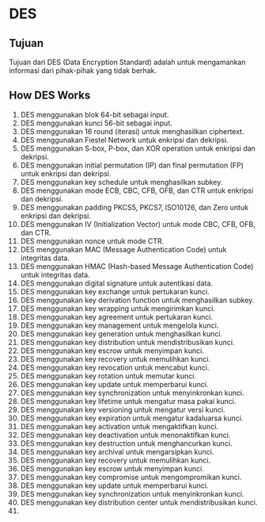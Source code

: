 # DES

## Tujuan
Tujuan dari DES (Data Encryption Standard) adalah untuk mengamankan informasi dari pihak-pihak yang tidak berhak.


## How DES Works
1. DES menggunakan blok 64-bit sebagai input.
2. DES menggunakan kunci 56-bit sebagai input.
3. DES menggunakan 16 round (iterasi) untuk menghasilkan ciphertext.
4. DES menggunakan Fiestel Network untuk enkripsi dan dekripsi.
5. DES menggunakan S-box, P-box, dan XOR operation untuk enkripsi dan dekripsi.
6. DES menggunakan initial permutation (IP) dan final permutation (FP) untuk enkripsi dan dekripsi.
7. DES menggunakan key schedule untuk menghasilkan subkey.
8. DES menggunakan mode ECB, CBC, CFB, OFB, dan CTR untuk enkripsi dan dekripsi.
9. DES menggunakan padding PKCS5, PKCS7, ISO10126, dan Zero untuk enkripsi dan dekripsi.
10. DES menggunakan IV (Initialization Vector) untuk mode CBC, CFB, OFB, dan CTR.
11. DES menggunakan nonce untuk mode CTR.
12. DES menggunakan MAC (Message Authentication Code) untuk integritas data.
13. DES menggunakan HMAC (Hash-based Message Authentication Code) untuk integritas data.
14. DES menggunakan digital signature untuk autentikasi data.
15. DES menggunakan key exchange untuk pertukaran kunci.
16. DES menggunakan key derivation function untuk menghasilkan subkey.
17. DES menggunakan key wrapping untuk mengirimkan kunci.
18. DES menggunakan key agreement untuk pertukaran kunci.
19. DES menggunakan key management untuk mengelola kunci.
20. DES menggunakan key generation untuk menghasilkan kunci.
21. DES menggunakan key distribution untuk mendistribusikan kunci.
22. DES menggunakan key escrow untuk menyimpan kunci.
23. DES menggunakan key recovery untuk memulihkan kunci.
24. DES menggunakan key revocation untuk mencabut kunci.
25. DES menggunakan key rotation untuk memutar kunci.
26. DES menggunakan key update untuk memperbarui kunci.
27. DES menggunakan key synchronization untuk menyinkronkan kunci.
28. DES menggunakan key lifetime untuk mengatur masa pakai kunci.
29. DES menggunakan key versioning untuk mengatur versi kunci.
30. DES menggunakan key expiration untuk mengatur kadaluarsa kunci.
31. DES menggunakan key activation untuk mengaktifkan kunci.
32. DES menggunakan key deactivation untuk menonaktifkan kunci.
33. DES menggunakan key destruction untuk menghancurkan kunci.
34. DES menggunakan key archival untuk mengarsipkan kunci.
35. DES menggunakan key recovery untuk memulihkan kunci.
36. DES menggunakan key escrow untuk menyimpan kunci.
37. DES menggunakan key compromise untuk mengompromikan kunci.
38. DES menggunakan key update untuk memperbarui kunci.
39. DES menggunakan key synchronization untuk menyinkronkan kunci.
40. DES menggunakan key distribution center untuk mendistribusikan kunci.
41. 